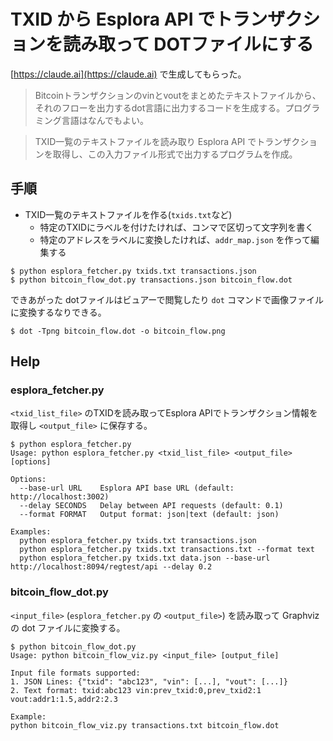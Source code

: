 # TXID から Esplora API でトランザクションを読み取って DOTファイルにする

[https://claude.ai](https://claude.ai) で生成してもらった。

> Bitcoinトランザクションのvinとvoutをまとめたテキストファイルから、それのフローを出力するdot言語に出力するコードを生成する。プログラミング言語はなんでもよい。

> TXID一覧のテキストファイルを読み取り Esplora API でトランザクションを取得し、この入力ファイル形式で出力するプログラムを作成。

## 手順

* TXID一覧のテキストファイルを作る(`txids.txt`など)
  * 特定のTXIDにラベルを付けたければ、コンマで区切って文字列を書く
  * 特定のアドレスをラベルに変換したければ、`addr_map.json` を作って編集する

```console
$ python esplora_fetcher.py txids.txt transactions.json
$ python bitcoin_flow_dot.py transactions.json bitcoin_flow.dot
```

できあがった dotファイルはビュアーで閲覧したり `dot` コマンドで画像ファイルに変換するなりできる。

```console
$ dot -Tpng bitcoin_flow.dot -o bitcoin_flow.png
```

## Help

### esplora_fetcher.py

`<txid_list_file>` のTXIDを読み取ってEsplora APIでトランザクション情報を取得し `<output_file>` に保存する。

```console
$ python esplora_fetcher.py
Usage: python esplora_fetcher.py <txid_list_file> <output_file> [options]

Options:
  --base-url URL    Esplora API base URL (default: http://localhost:3002)
  --delay SECONDS   Delay between API requests (default: 0.1)
  --format FORMAT   Output format: json|text (default: json)

Examples:
  python esplora_fetcher.py txids.txt transactions.json
  python esplora_fetcher.py txids.txt transactions.txt --format text
  python esplora_fetcher.py txids.txt data.json --base-url http://localhost:8094/regtest/api --delay 0.2
```

### bitcoin_flow_dot.py

`<input_file>` (`esplora_fetcher.py` の `<output_file>`) を読み取って Graphviz の dot ファイルに変換する。

```console
$ python bitcoin_flow_dot.py
Usage: python bitcoin_flow_viz.py <input_file> [output_file]

Input file formats supported:
1. JSON Lines: {"txid": "abc123", "vin": [...], "vout": [...]}
2. Text format: txid:abc123 vin:prev_txid:0,prev_txid2:1 vout:addr1:1.5,addr2:2.3

Example:
python bitcoin_flow_viz.py transactions.txt bitcoin_flow.dot
```
